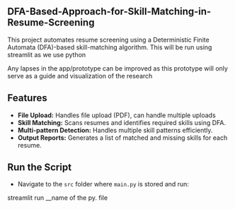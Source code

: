 ## DFA-Based-Approach-for-Skill-Matching-in-Resume-Screening
This project automates resume screening using a Deterministic Finite Automata (DFA)-based skill-matching algorithm. This will be run using streamlit as we use python 

Any lapses in the app/prototype can be improved as this prototype will only serve as a guide and visualization of the research


## Features
- **File Upload:** Handles file upload (PDF), can handle multiple uploads
- **Skill Matching:** Scans resumes and identifies required skills using DFA.
- **Multi-pattern Detection:** Handles multiple skill patterns efficiently.
- **Output Reports:** Generates a list of matched and missing skills for each resume.





## Run the Script
   - Navigate to the `src` folder where `main.py` is stored and run:
     
 streamlit run __name of the py. file
     
